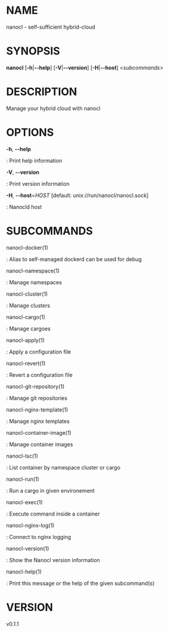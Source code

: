 NAME
====

nanocl - self-sufficient hybrid-cloud

SYNOPSIS
========

**nanocl** \[**-h**\|**\--help**\] \[**-V**\|**\--version**\]
\[**-H**\|**\--host**\] \<*subcommands*\>

DESCRIPTION
===========

Manage your hybrid cloud with nanocl

OPTIONS
=======

**-h**, **\--help**

:   Print help information

**-V**, **\--version**

:   Print version information

**-H**, **\--host**=*HOST* \[default: unix://run/nanocl/nanocl.sock\]

:   Nanocld host

SUBCOMMANDS
===========

nanocl-docker(1)

:   Alias to self-managed dockerd can be used for debug

nanocl-namespace(1)

:   Manage namespaces

nanocl-cluster(1)

:   Manage clusters

nanocl-cargo(1)

:   Manage cargoes

nanocl-apply(1)

:   Apply a configuration file

nanocl-revert(1)

:   Revert a configuration file

nanocl-git-repository(1)

:   Manage git repositories

nanocl-nginx-template(1)

:   Manage nginx templates

nanocl-container-image(1)

:   Manage container images

nanocl-lsc(1)

:   List container by namespace cluster or cargo

nanocl-run(1)

:   Run a cargo in given environement

nanocl-exec(1)

:   Execute command inside a container

nanocl-nginx-log(1)

:   Connect to nginx logging

nanocl-version(1)

:   Show the Nanocl version information

nanocl-help(1)

:   Print this message or the help of the given subcommand(s)

VERSION
=======

v0.1.1
